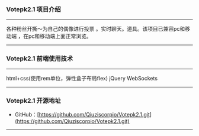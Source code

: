 ### Votepk2.1  项目介绍
*****
各种粉丝开撕～为自己的偶像进行投票 。实时聊天。道具。该项目已兼容pc和移动端 ，在pc和移动端上面正常浏览。

*****
### Votepk2.1 前端使用技术
*****
html+css(使用rem单位，弹性盒子布局flex)  jQuery  WebSockets

*****

### Votepk2.1 开源地址

* GitHub：[https://github.com/Qiuziscorpio/Votepk2.1.git](https://github.com/Qiuziscorpio/Votepk2.1.git)

***** 
